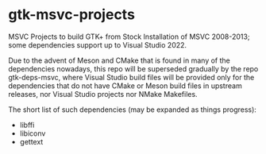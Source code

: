 # gtk-msvc-projects
MSVC Projects to build GTK+ from Stock Installation of MSVC 2008-2013; some dependencies support up to Visual Studio 2022.

Due to the advent of Meson and CMake that is found in many of the dependencies nowadays, this repo will be superseded gradually by the repo gtk-deps-msvc, where Visual Studio build files will be provided only for the dependencies that do not have CMake or Meson build files in upstream releases, nor Visual Studio projects nor NMake Makefiles.

The short list of such dependencies (may be expanded as things progress):
*  libffi
*  libiconv
*  gettext
